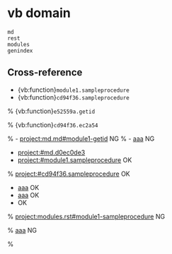 # vb domain

```{toctree}
md
rest
modules
genindex
```

## Cross-reference

- {vb:function}`module1.sampleprocedure`
- {vb:function}`cd94f36.sampleprocedure`

% {vb:function}`e52559a.getid`

% {vb:function}`cd94f36.ec2a54`

% - <project:md.md#module1-getid> NG
% - [aaa](md.md#module1-getid) NG

- <project:#md.d0ec0de3>
- <project:#module1.sampleprocedure> OK

% <project:#cd94f36.sampleprocedure> OK

- [aaa](#module1.sampleprocedure) OK
- [aaa](#cd94f36.sampleprocedure) OK
- [](#cd94f36.sampleprocedure) OK

% <project:modules.rst#module1-sampleprocedure> NG

% [aaa](modules.rst#module1-sampleprocedure) NG

% [](modules.rst#module1-sampleprocedure)
